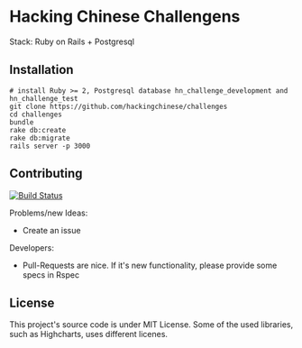 # Hacking Chinese Challengens

Stack: Ruby on Rails + Postgresql


## Installation

```
# install Ruby >= 2, Postgresql database hn_challenge_development and hn_challenge_test
git clone https://github.com/hackingchinese/challenges
cd challenges
bundle
rake db:create
rake db:migrate
rails server -p 3000
```


## Contributing

[![Build Status](https://travis-ci.org/hackingchinese/challenges.svg)](https://travis-ci.org/hackingchinese/challenges)

Problems/new Ideas:
* Create an issue

Developers:
* Pull-Requests are nice. If it's new functionality, please provide some specs in Rspec


## License
This project's source code is under MIT License. Some of the used libraries, such as Highcharts, uses different licenes.

